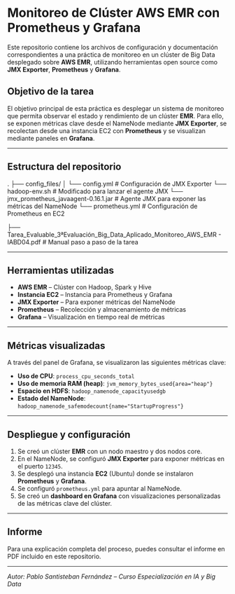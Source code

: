# Monitoreo de Clúster AWS EMR con Prometheus y Grafana

Este repositorio contiene los archivos de configuración y documentación correspondientes a una práctica de monitoreo en un clúster de Big Data desplegado sobre **AWS EMR**, utilizando herramientas open source como **JMX Exporter**, **Prometheus** y **Grafana**.

## Objetivo de la tarea

El objetivo principal de esta práctica es desplegar un sistema de monitoreo que permita observar el estado y rendimiento de un clúster **EMR**. Para ello, se exponen métricas clave desde el NameNode mediante **JMX Exporter**, se recolectan desde una instancia EC2 con **Prometheus** y se visualizan mediante paneles en **Grafana**.

---

## Estructura del repositorio

. ├── config_files/ │ 
  	└── config.yml # Configuración de JMX Exporter
  	└── hadoop-env.sh # Modificado para lanzar el agente JMX
  	└── jmx_prometheus_javaagent-0.16.1.jar # Agente JMX para exponer las métricas del NameNode
  	└── prometheus.yml # Configuración de Prometheus en EC2
  
  ├── Tarea_Evaluable_3ªEvaluación_Big_Data_Aplicado_Monitoreo_AWS_EMR - IABD04.pdf # Manual paso a paso de la tarea

---

## Herramientas utilizadas

- **AWS EMR** – Clúster con Hadoop, Spark y Hive
- **Instancia EC2** – Instancia para Prometheus y Grafana
- **JMX Exporter** – Para exponer métricas del NameNode
- **Prometheus** – Recolección y almacenamiento de métricas
- **Grafana** – Visualización en tiempo real de métricas

---

## Métricas visualizadas

A través del panel de Grafana, se visualizaron las siguientes métricas clave:

- **Uso de CPU**: `process_cpu_seconds_total`
- **Uso de memoria RAM (heap)**: `jvm_memory_bytes_used{area="heap"}`
- **Espacio en HDFS**: `hadoop_namenode_capacityusedgb`
- **Estado del NameNode**: `hadoop_namenode_safemodecount{name="StartupProgress"}`

---

## Despliegue y configuración

1. Se creó un clúster **EMR** con un nodo maestro y dos nodos core.
2. En el NameNode, se configuró **JMX Exporter** para exponer métricas en el puerto `12345`.
3. Se desplegó una instancia **EC2** (Ubuntu) donde se instalaron **Prometheus** y **Grafana**.
4. Se configuró `prometheus.yml` para apuntar al NameNode.
5. Se creó un **dashboard en Grafana** con visualizaciones personalizadas de las métricas clave del clúster.

---

## Informe

Para una explicación completa del proceso, puedes consultar el informe en PDF incluido en este repositorio.

---

*Autor: Pablo Santisteban Fernández – Curso Especialización en IA y Big Data*
